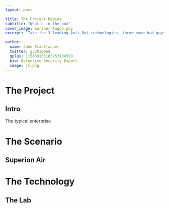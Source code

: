 ```yaml
---
layout: post

title: The Project Begins
subtitle: "What's in the box"
cover_image: mariner-logo3.png
excerpt: "Take the 3 leading Anti-Bot technologies, throw some bad guys at them -- see what happens"

author:
  name: John Stauffacher
  twitter: g33kspeed
  gplus: 115459133183253104599
  bio: Defensive Security Expert
  image: js.png
---
```

# The Project

## Intro
The typical enterprise

# The Scenario

## Superion Air

# The Technology

## The Lab


